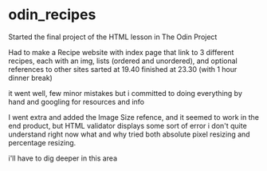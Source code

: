 # odin_recipes

Started the final project of the HTML lesson in The Odin Project

Had to make a Recipe website with index page that link to 3 different recipes, each with an img, lists (ordered and unordered), and optional references to other sites
sarted at 19.40
finished at 23.30 (with 1 hour dinner break)

it went well, few minor mistakes but i committed to doing everything by hand and googling for resources and info

I went extra and added the Image Size refence, and it seemed to work in the end product, but HTML validator displays some sort of error i don't quite understand right now what and why
tried both absolute pixel resizing and percentage resizing.

i'll have to dig deeper in this area